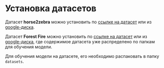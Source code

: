 # Установка датасетов

Датасет **horse2zebra** можно установить по [ссылке на датасет](https://people.eecs.berkeley.edu/~taesung_park/CycleGAN/datasets/horse2zebra.zip) или из [google-диска](https://drive.google.com/drive/folders/1AlitKBFAT7c8C7-ZbAGSI89ihELniJtJ?usp=drive_link).

Датасет **Forest Fire** можно установить по [ссылке на датасет](https://www.kaggle.com/datasets/alik05/forest-fire-dataset) или из [google-диска](https://drive.google.com/drive/folders/1AlitKBFAT7c8C7-ZbAGSI89ihELniJtJ?usp=drive_link), где содержимое датасета уже распределено по папкам для обучения модели.

Для обучения модели на датасете, его необходимо распаковать в папку ```datasets```.